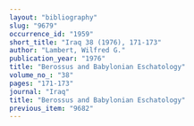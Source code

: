 ```yaml
---
layout: "bibliography"
slug: "9679"
occurrence_id: "1959"
short_title: "Iraq 38 (1976), 171-173"
author: "Lambert, Wilfred G."
publication_year: "1976"
title: "Berossus and Babylonian Eschatology"
volume_no_: "38"
pages: "171-173"
journal: "Iraq"
title: "Berossus and Babylonian Eschatology"
previous_item: "9682"
---
```

